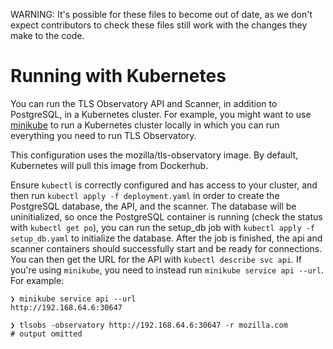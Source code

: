 WARNING: It's possible for these files to become out of date, as we don't expect contributors to check these files still work with the changes they make to the code.

# Running with Kubernetes

You can run the TLS Observatory API and Scanner, in addition to PostgreSQL, in a Kubernetes cluster. For example, you might want to use [minikube](https://github.com/kubernetes/minikube) to run a Kubernetes cluster locally in which you can run everything you need to run TLS Observatory.

This configuration uses the mozilla/tls-observatory image. By default, Kubernetes will pull this image from Dockerhub.

Ensure `kubectl` is correctly configured and has access to your cluster, and then run `kubectl apply -f deployment.yaml` in order to create the PostgreSQL database, the API, and the scanner. The database will be uninitialized, so once the PostgreSQL container is running (check the status with `kubectl get po`), you can run the setup_db job with `kubectl apply -f setup_db.yaml` to initialize the database. After the job is finished, the api and scanner containers should successfully start and be ready for connections. You can then get the URL for the API with `kubectl describe svc api`. If you're using `minikube`, you need to instead run `minikube service api --url`. For example:

```
❯ minikube service api --url     
http://192.168.64.6:30647

❯ tlsobs -observatory http://192.168.64.6:30647 -r mozilla.com 
# output omitted
```
